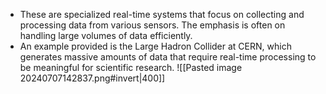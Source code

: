 - These are specialized real-time systems that focus on collecting and processing data from various sensors. The emphasis is often on handling large volumes of data efficiently.
- An example provided is the Large Hadron Collider at CERN, which generates massive amounts of data that require real-time processing to be meaningful for scientific research.
![[Pasted image 20240707142837.png#invert|400]]